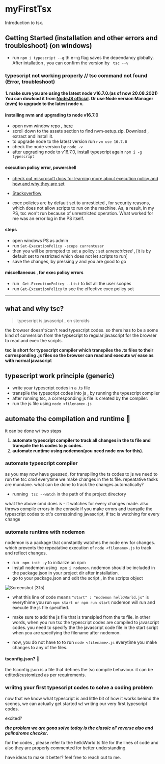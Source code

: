 # myFirstTsx

Introduction to tsx.

## Getting Started (installation and other errors and troubleshoot) (on windows)

- run `npm i typescript --g` th e--g flag saves the dependancy globally. After intallation , you can confirm the version by ` tsc --v`

### typescript not working properly // tsc command not found (Error, troubleshoot)

#### 1. make sure you are using the latest node v16.7.0.(as of now 20.08.2021) You can dowload it from [NodeJS official](https://nodejs.org/en/). Or use Node version Manager (nvm) to upgrade to the latest node v.

#### installing nvm and upgrading to node v16.7.0

- open nvm window repo , [here](https://github.com/coreybutler/nvm-windows/releases)
- scroll down to the assets section to find nvm-setup.zip. Download , extract and install it.
- to upgrade node to the latest version run `nvm use 16.7.0`
- check the node version by `node -v`
- after upgrading node to v16.7.0, install typescript again `npm i -g typescript`

#### execution policy error, powershell

- [check out miscrosoft docs for learning more about execution policy and how and why they are set](https://docs.microsoft.com/en-us/powershell/module/microsoft.powershell.security/get-executionpolicy?view=powershell-7.1)

- [Stackoverflow](https://stackoverflow.com/questions/58796490/tsc-ps1-cannot-be-loaded-because-running-scripts-is-disabled-on-this-system)

- exec policies are by default set to unresticted , for security reasons, which does not allow scripts to run on the machine. As, a result, in my PS, tsc won't run because of unrestricted operation. What worked for me was an error log in the PS itself.

#### steps

- open windows PS as admin
- run `Set-ExecutionPolicy -scope currentuser `
- then you will be prompted to set a policy : set _unresctricted_ , [it is by default set to restricted which does not let scripts to run]
- save the changes, by pressing _y_ and you are good to go

#### miscellaneous , for exec policy errors

- run ` Get-ExceutionPolicy --List` to list all the user scopes
- run `Get-ExceutionPolicy` to see the effective exec policy set

---

## what and why tsc?

> typescript is javascript , on steroids

the browser doesn't/can't read typescript codes. so there has to be a some kind of conversion from the typsecript to regular javascript for the browser to read and exec the scripts.

**tsc is short for typescript compiler which transpiles the .ts files to their corresponding .js files so the browser can read and execute w/ ease as with normal javascript**

## typescript work principle (generic)

- write your typescript codes in a .ts file
- transpile the typescript codes into js , by running the typescript compiler
- after running tsc, a corresponding js file is created by the compiler.
- run the js file using `node <filename>.js`

## automate the compilation and runtime 🚀

it can be done w/ two steps

1. **automate typescript compiler to track all changes in the ts file and transpile the ts codes to js codes.**
1. **automate runtime using nodemon(you need node env for this).**

### automate typescript compiler

as you may now have guessed, for transpiling the ts codes to js we need to run the tsc cmd everytime we make changes in the ts file. repeatative tasks are mundane. what can be done to track the changes automatically?

- running ` tsc --watch` in the path of the project directory

what the above cmd does is - it watches for every changes made. also throws compile errors in the console if you make errors and transpile the typescript codes to ot's correspinding javascript, if tsc is watching for every change

### automate runtime with nodemon

nodemon is a package that constantly watches the node env for changes. which prevents the repeatative execution of `node <filename>.js` to track and reflect changes.

- run ` npm init -y` to initialize an npm
- install nodemon using ` npm i nodemon`. nodemon should be included in the package.json in your project dir after installation.
- go to your package.json and edit the script , in the scripts object

![Screenshot (315)](https://user-images.githubusercontent.com/74761990/130408488-e5d37b11-1af3-491d-a318-c36bc07ea441.png)

- what this line of code means `"start" : "nodemon helloWorld.js"` is everythime you run `npm start or npm run start` nodemon will run and execute the js file specified.

- make sure to add the js file that is transipled from the ts file. in other words, when you run tsc the typescript codes are compiled to javascript codes. you need to specify the the javascript code file in the start script when you are specifying the filename after nodemon.

- now, you do not have to to run `node <filename>.js` everytime you make changes to any of the files.

#### tsconfig.json? 🤯

the tsconfig.json is a file that defines the tsc compile behaviour. it can be edited/customized as per requirements.

### wriitng your first typescript codes to solve a coding problem

now that we know what typescript is and little bit of how it works behind the scenes, we can actually get started w/ writing our very first typescript codes.

excited?

**_the problem we are gona solve today is the classic ol' reverse also and palindrome checker._**

for the codes , please refer to the helloWorld.ts file for the lines of code and also they are properly commented for better understanding.

have ideas to make it better? feel free to reach out to me.
